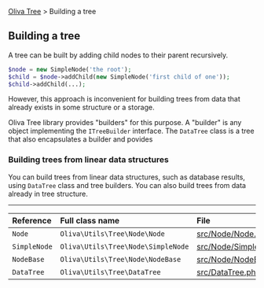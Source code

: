 [Oliva Tree](docs.md) > Building a tree

## Building a tree

A tree can be built by adding child nodes to their parent recursively.

```php
$node = new SimpleNode('the root');
$child = $node->addChild(new SimpleNode('first child of one'));
$child->addChild(...);
```
However, this approach is inconvenient for building trees from data that already exists in some structure or a storage.

Oliva Tree library provides "builders" for this purpose. A "builder" is any object implementing the `ITreeBuilder` interface.
The `DataTree` class is a tree that also encapsulates a builder and povides



### Building trees from linear data structures
You can build trees from linear data structures, such as database results, using `DataTree` class and tree builders. You can also build trees from data already in tree structure.




----
|Reference|Full class name|File|Docs|
|:---|:---|:---|:---|
|`Node` | `Oliva\Utils\Tree\Node\Node` | [src/Node/Node.php](../src/Node/Node.php) |[Nodes](nodes.md)|
|`SimpleNode` | `Oliva\Utils\Tree\Node\SimpleNode` | [src/Node/SimpleNode.php](../src/Node/SimpleNode.php) |[Nodes](nodes.md)|
|`NodeBase` | `Oliva\Utils\Tree\Node\NodeBase` | [src/Node/NodeBase.php](../src/Node/NodeBase.php) |[Nodes](nodes.md)|
|`DataTree` | `Oliva\Utils\Tree\DataTree` | [src/DataTree.php](../src/DataTree.php) |[Trees](trees.md)|

